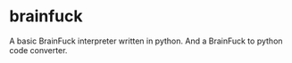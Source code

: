 # brainfuck
A basic BrainFuck interpreter written in python. And a BrainFuck to python code converter.
